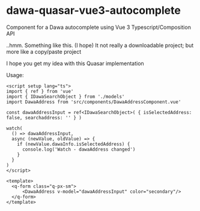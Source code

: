 # dawa-quasar-vue3-autocomplete
Component for a Dawa autocomplete using Vue 3 Typescript/Composition API

..hmm. Something like this. (I hope)
It not really a downloadable project; but more like a copy/paste project

I hope you get my idea with this Quasar <q-select> implementation

Usage:
```
<script setup lang="ts">
import { ref } from 'vue'
import { IDawaSearchObject } from './models'
import DawaAddress from 'src/components/DawaAddressComponent.vue'
  
const dawaAddressInput = ref<IDawaSearchObject>( { isSelectedAddress: false, searchaddress: '' } )

watch(
  () => dawaAddressInput,
  async (newValue, oldValue) => {
    if (newValue.dawaInfo.isSelectedAddress) {
      console.log('Watch - dawaAddress changed')
    }
  }
)
</script>

<template>
  <q-form class="q-px-sm">
      <DawaAddress v-model="dawaAddressInput" color="secondary"/>
  </q-form>
</template>
```
